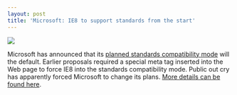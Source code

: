 ```yaml
---
layout: post
title: 'Microsoft: IE8 to support standards from the start'
---
```

![](http://media.arstechnica.com/journals/microsoft.media/ie8_beta.jpg) 

Microsoft has announced that its [planned standards compatibility mode](http://www.webware.com/8301-1_109-9836106-2.html) will the default. Earlier proposals required a special meta tag inserted into the Web page to force IE8 into the standards compatibility mode. Public out cry has apparently forced Microsoft to change its plans. [More details can be found here](http://www.news.com/8301-13860_3-9884688-56.html?part=rss&subj=news&tag=2547-1_3-0-5). 
